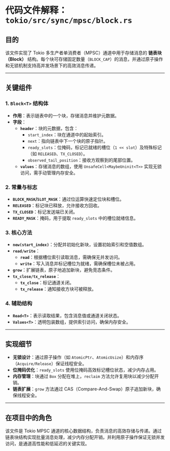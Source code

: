 # 代码文件解释：`tokio/src/sync/mpsc/block.rs`

## **目的**  
该文件实现了 Tokio 多生产者单消费者（MPSC）通道中用于存储消息的 **链表块（Block）** 结构。每个块可存储固定数量（`BLOCK_CAP`）的消息，并通过原子操作和无锁机制支持高并发场景下的高效消息传递。

---

## **关键组件**

### **1. `Block<T>` 结构体**
- **作用**：表示链表中的一个块，存储消息并维护元数据。
- **字段**：
  - **`header`**：块的元数据，包含：
    - `start_index`：块在通道中的起始索引。
    - `next`：指向链表中下一个块的原子指针。
    - `ready_slots`：位掩码，标记已就绪的槽位（`1 << slot`）及特殊标记（如 `RELEASED`、`TX_CLOSED`）。
    - `observed_tail_position`：接收方观察到的尾部位置。
  - **`values`**：存储消息的数组，使用 `UnsafeCell<MaybeUninit<T>>` 实现无锁访问，需手动管理内存安全。

### **2. 常量与标志**
- **`BLOCK_MASK`/`SLOT_MASK`**：通过位运算快速定位块和槽位。
- **`RELEASED`**：标记块已释放，允许接收方回收。
- **`TX_CLOSED`**：标记发送端已关闭。
- **`READY_MASK`**：掩码，用于提取 `ready_slots` 中的槽位就绪信息。

### **3. 核心方法**
- **`new(start_index)`**：分配并初始化新块，设置初始索引和空值数组。
- **`read/write`**：  
  - **`read`**：根据槽位索引读取消息，需确保无并发访问。  
  - **`write`**：写入消息并标记槽位为就绪，需确保槽位未被占用。
- **`grow`**：扩展链表，原子地追加新块，避免竞态条件。
- **`tx_close/tx_release`**：  
  - **`tx_close`**：标记通道关闭。  
  - **`tx_release`**：通知接收方块可被释放。

### **4. 辅助结构**
- **`Read<T>`**：表示读取结果，包含消息值或通道关闭状态。
- **`Values<T>`**：透明包装数组，提供索引访问，确保内存安全。

---

## **实现细节**
- **无锁设计**：通过原子操作（如 `AtomicPtr`、`AtomicUsize`）和内存序（`Acquire/Release`）保证线程安全。
- **位掩码优化**：`ready_slots` 使用位掩码高效标记槽位状态，减少内存占用。
- **内存管理**：块通过 `Box` 分配在堆上，`reclaim` 方法允许复用块以减少分配开销。
- **链表扩展**：`grow` 方法通过 CAS（Compare-And-Swap）原子追加新块，确保线程安全。

---

## **在项目中的角色**
该文件是 Tokio MPSC 通道的核心数据结构，负责消息的高效存储与传递。通过链表块结构实现批量消息处理，减少内存分配开销，并利用原子操作保证无锁并发访问，是通道高性能和低延迟的关键实现。
